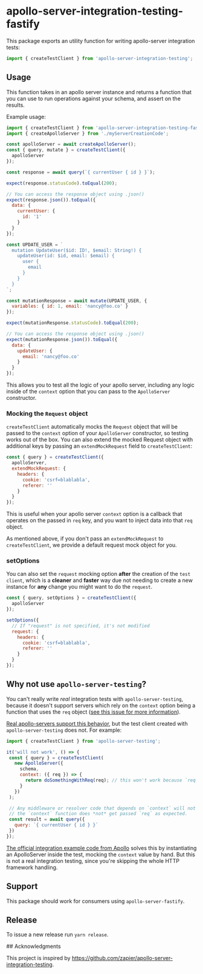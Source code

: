 # apollo-server-integration-testing-fastify

This package exports an utility function for writing apollo-server integration tests:

```js
import { createTestClient } from 'apollo-server-integration-testing';
```

## Usage

This function takes in an apollo server instance and returns a function that you can use to run operations against your schema, and assert on the results.

Example usage:

```js
import { createTestClient } from 'apollo-server-integration-testing-fastify';
import { createApolloServer } from './myServerCreationCode';

const apolloServer = await createApolloServer();
const { query, mutate } = createTestClient({
  apolloServer
});

const response = await query(`{ currentUser { id } }`);

expect(response.statusCode).toEqual(200);

// You can access the response object using .json()
expect(response.json()).toEqual({
  data: {
    currentUser: {
      id: '1'
    }
  }
});

const UPDATE_USER = `
  mutation UpdateUser($id: ID!, $email: String!) {
    updateUser(id: $id, email: $email) {
      user {
        email
      }
    }
  }
`;

const mutationResponse = await mutate(UPDATE_USER, {
  variables: { id: 1, email: 'nancy@foo.co' }
});

expect(mutationResponse.statusCode).toEqual(200);

// You can access the response object using .json()
expect(mutationResponse.json()).toEqual({
  data: {
    updateUser: {
      email: 'nancy@foo.co'
    }
  }
});
```

This allows you to test all the logic of your apollo server, including any logic inside of the `context` option that you can pass to the `ApolloServer` constructor.

### Mocking the `Request` object

`createTestClient` automatically mocks the `Request` object that will be passed to the `context` option of your `ApolloServer` constructor, so testing works out of the box.
You can also extend the mocked Request object with additional keys by passing an `extendMockRequest` field to `createTestClient`:

```js
const { query } = createTestClient({
  apolloServer,
  extendMockRequest: {
    headers: {
      cookie: 'csrf=blablabla',
      referer: ''
    }
  }
});
```

This is useful when your apollo server `context` option is a callback that operates on the passed in `req` key, and you want to inject data into that `req` object.

As mentioned above, if you don't pass an `extendMockRequest` to `createTestClient`, we provide a default request mock object for you.

### setOptions

You can also set the `request` mocking option **after** the creation of the `test client`, which is a **cleaner** and **faster** way due not needing to create a new instance for **any** change you might want to do the `request`.

```js
const { query, setOptions } = createTestClient({
  apolloServer
});

setOptions({
  // If "request" is not specified, it's not modified
  request: {
    headers: {
      cookie: 'csrf=blablabla',
      referer: ''
    }
  }
});
```

## Why not use `apollo-server-testing`?

You can't really write _real_ integration tests with `apollo-server-testing`, because it doesn't support servers which rely on the `context` option being a function that uses the `req` object ([see this issue for more information](https://github.com/apollographql/apollo-server/issues/2277)).

[Real apollo-servers support this behavior](https://www.apollographql.com/docs/apollo-server/essentials/data/#context-argument), but the test client created with `apollo-server-testing` does not. For example:

```js
import { createTestClient } from 'apollo-server-testing';

it('will not work', () => {
 const { query } = createTestClient(
   new ApolloServer({
     schema,
     context: ({ req }) => {
       return doSomethingWithReq(req); // this won't work because `req` is `undefined`.
     }
   })
 );

 // Any middleware or resolver code that depends on `context` will not work when this runs, because
 // the `context` function does *not* get passed `req` as expected.
 const result = await query({
   query: `{ currentUser { id } }`
 })
});
```

[The official integration example code from Apollo](https://github.com/apollographql/fullstack-tutorial/blob/6988f6948668ccc2dea3f7a216dd44bdf25a0b9f/final/server/src/__tests__/integration.js#L68-L74) solves this by instantiating an ApolloServer inside the test, mocking the `context` value by hand. But this is not a real integration testing, since you're skipping the whole HTTP framework handling.

## Support

This package should work for consumers using `apollo-server-fastify`.

## Release

To issue a new release run `yarn release`.

## Acknowledgments

This project is inspired by <https://github.com/zapier/apollo-server-integration-testing>.
